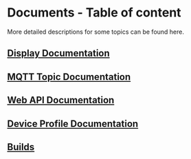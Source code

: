 # Documents - Table of content

More detailed descriptions for some topics can be found here.

## [Display Documentation](Display.md)

## [MQTT Topic Documentation](MQTT_Topics.md)

## [Web API Documentation](Web-API.md)

## [Device Profile Documentation](DeviceProfiles.md)

## [Builds](builds/README.md)